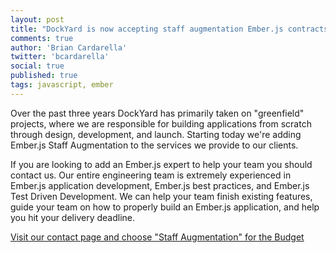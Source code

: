 ```yaml
---
layout: post
title: "DockYard is now accepting staff augmentation Ember.js contracts"
comments: true
author: 'Brian Cardarella'
twitter: 'bcardarella'
social: true
published: true
tags: javascript, ember
---
```


Over the past three years DockYard has primarily taken on "greenfield"
projects, where we are responsible for building applications from
scratch through design, development, and launch. Starting today we're
adding Ember.js Staff Augmentation to the services we provide to our
clients.

If you are looking to add an Ember.js expert to help your team you
should contact us. Our entire engineering team is extremely experienced
in Ember.js application development, Ember.js best practices, and Ember.js Test Driven
Development. We can help your team finish existing features, guide
your team on how to properly build an Ember.js application, and help you
hit your delivery deadline.

<a href="http://dockyard.com/contact">Visit our contact page and choose
"Staff Augmentation" for the Budget</a>
